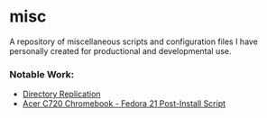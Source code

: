 # misc

A repository of miscellaneous scripts and configuration files I have personally created for productional and developmental use.

### Notable Work:

- [Directory Replication](/script/replication)
- [Acer C720 Chromebook - Fedora 21 Post-Install Script](/script/provisioning/misc/acerC720_postInstall-fedora21)
